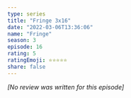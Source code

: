 ```yaml
---
type: series
title: "Fringe 3x16"
date: "2022-03-06T13:36:06"
name: "Fringe"
season: 3
episode: 16
rating: 5
ratingEmoji: ⭐️⭐️⭐️⭐️⭐️
share: false
---
```


_[No review was written for this episode]_
